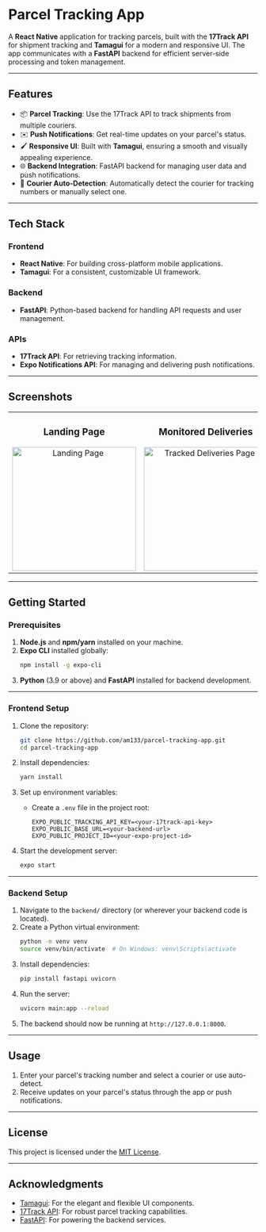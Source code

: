 
# Parcel Tracking App

A **React Native** application for tracking parcels, built with the **17Track API** for shipment tracking and **Tamagui** for a modern and responsive UI. The app communicates with a **FastAPI** backend for efficient server-side processing and token management.

---

## **Features**

- 📦 **Parcel Tracking**: Use the 17Track API to track shipments from multiple couriers.
- ✉️ **Push Notifications**: Get real-time updates on your parcel's status.
- 🖌️ **Responsive UI**: Built with **Tamagui**, ensuring a smooth and visually appealing experience.
- 🌐 **Backend Integration**: FastAPI backend for managing user data and push notifications.
- 🚛 **Courier Auto-Detection**: Automatically detect the courier for tracking numbers or manually select one.

---

## **Tech Stack**

### Frontend
- **React Native**: For building cross-platform mobile applications.
- **Tamagui**: For a consistent, customizable UI framework.

### Backend
- **FastAPI**: Python-based backend for handling API requests and user management.

### APIs
- **17Track API**: For retrieving tracking information.
- **Expo Notifications API**: For managing and delivering push notifications.

---

## **Screenshots**

<table>
  <tr>
    <td align="center">
      <h3>Landing Page</h3>
      <img src="https://i.imgur.com/VOtTnbA.png" alt="Landing Page" width="250" />
    </td>
    <td align="center">
      <h3>Monitored Deliveries</h3>
      <img src="https://i.imgur.com/s7gTugI.png" alt="Tracked Deliveries Page" width="250" />
    </td>
    <td align="center">
      <h3>Detailed Tracking</h3>
      <img src="https://i.imgur.com/LY4TOx0.png" alt="Detailed Tracking View" width="250" />
    </td>
    <td align="center">
      <h3>Tracking Events</h3>
      <img src="https://i.imgur.com/n4iJ2Ar.png" alt="Tracking Events" width="250" />
    </td>
  </tr>
</table>


---

## **Getting Started**

### Prerequisites

1. **Node.js** and **npm/yarn** installed on your machine.
2. **Expo CLI** installed globally:
   ```bash
   npm install -g expo-cli
   ```
3. **Python** (3.9 or above) and **FastAPI** installed for backend development.

---

### Frontend Setup

1. Clone the repository:
   ```bash
   git clone https://github.com/am133/parcel-tracking-app.git
   cd parcel-tracking-app
   ```

2. Install dependencies:
   ```bash
   yarn install
   ```

3. Set up environment variables:
   - Create a `.env` file in the project root:
     ```plaintext
     EXPO_PUBLIC_TRACKING_API_KEY=<your-17track-api-key>
     EXPO_PUBLIC_BASE_URL=<your-backend-url>
     EXPO_PUBLIC_PROJECT_ID=<your-expo-project-id>
     ```

4. Start the development server:
   ```bash
   expo start
   ```

---

### Backend Setup

1. Navigate to the `backend/` directory (or wherever your backend code is located).
2. Create a Python virtual environment:
   ```bash
   python -m venv venv
   source venv/bin/activate  # On Windows: venv\Scripts\activate
   ```
3. Install dependencies:
   ```bash
   pip install fastapi uvicorn
   ```
4. Run the server:
   ```bash
   uvicorn main:app --reload
   ```
5. The backend should now be running at `http://127.0.0.1:8000`.

---

## **Usage**

1. Enter your parcel's tracking number and select a courier or use auto-detect.
2. Receive updates on your parcel's status through the app or push notifications.

---

## **License**

This project is licensed under the [MIT License](LICENSE).

---

## **Acknowledgments**

- [Tamagui](https://tamagui.dev): For the elegant and flexible UI components.
- [17Track API](https://17track.net): For robust parcel tracking capabilities.
- [FastAPI](https://fastapi.tiangolo.com): For powering the backend services.
